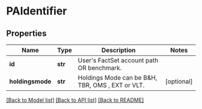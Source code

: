 # PAIdentifier


## Properties
Name | Type | Description | Notes
------------ | ------------- | ------------- | -------------
**id** | **str** | User&#39;s FactSet account path OR benchmark. | 
**holdingsmode** | **str** | Holdings Mode can be B&amp;H, TBR, OMS , EXT or VLT. | [optional] 

[[Back to Model list]](../README.md#documentation-for-models) [[Back to API list]](../README.md#documentation-for-api-endpoints) [[Back to README]](../README.md)


